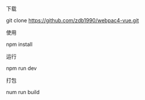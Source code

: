 下载

git clone https://github.com/zdb1990/webpac4-vue.git


使用

npm install 

运行

npm run dev

打包

num run build